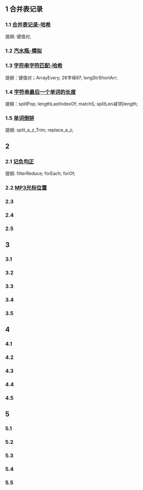 #

## 1 合并表记录

### 1.1 [合并表记录-哈希](../../public/2.example/1.华为算法/1.合并表记录.js)

提纲: 键值对;

### 1.2 [汽水瓶-模拟](../../public/2.example/1.华为算法/2.汽水瓶.js)

### 1.3 [字符串字符匹配-哈希](../../public/2.example/1.华为算法/3.字符串字符匹配.js)

提纲：键值对；ArrayEvery; 26字母97; longStrShortArr;

### 1.4 [字符串最后一个单词的长度](../../public/2.example/1.华为算法/4.字符串最后一个单词的长度.js)

提纲：splitPop; lengthLastIndexOf; matchS; splitLen减1的length;

### 1.5 [单词倒排](../../public/2.example/1.华为算法/5.单词倒排.js)

提纲: split_a_z_Trim; replace_a_z;

## 2

### 2.1 [记负均正](../../public/2.example/2.华为算法/1.记负均正.js)

提纲: filterReduce; forEach; forOf;

### 2.2 [MP3光标位置](../../public/2.example/2.华为算法/2.MP3光标位置.js)

### 2.3

### 2.4

### 2.5

## 3

### 3.1

### 3.2

### 3.3

### 3.4

### 3.5

## 4

### 4.1

### 4.2

### 4.3

### 4.4

### 4.5

## 5

### 5.1

### 5.2

### 5.3

### 5.4

### 5.5
